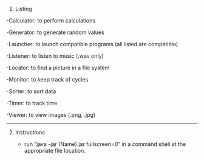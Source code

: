 1. Listing

-Calculator: to perform calculations

-Generator: to generate random values

-Launcher: to launch compatible programs (all listed are compatible)

-Listener: to listen to music (.wav only)

-Locator: to find a picture in a file system

-Monitor: to keep track of cycles

-Sorter: to sort data

-Timer: to track time

-Viewer: to view images (.png, .jpg)

---

2. Instructions

	- run “java -jar (Name).jar fullscreen=0” in a command shell at the appropriate file location.

